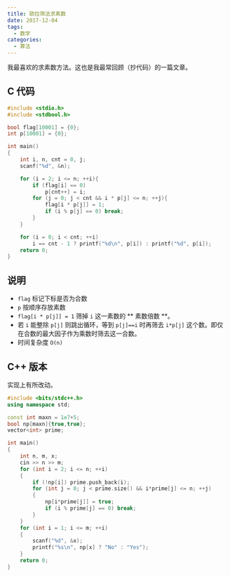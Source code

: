 ```yaml
---
title: 欧拉筛法求素数
date: 2017-12-04
tags:
  - 数学
categories:
  - 算法
---
```


我最喜欢的求素数方法。这也是我最常回顾（抄代码）的一篇文章。

<!--more-->

## C 代码

```c
#include <stdio.h>
#include <stdbool.h>

bool flag[10001] = {0};
int p[10001] = {0};

int main()
{
    int i, n, cnt = 0, j;
    scanf("%d", &n);

    for (i = 2; i <= n; ++i){
        if (flag[i] == 0)
            p[cnt++] = i;
        for (j = 0; j < cnt && i * p[j] <= n; ++j){
            flag[i * p[j]] = 1;
            if (i % p[j] == 0) break;
        }
    }

    for (i = 0; i < cnt; ++i)
        i == cnt - 1 ? printf("%d\n", p[i]) : printf("%d", p[i]);
    return 0;
}
```

## 说明

- `flag` 标记下标是否为合数
- `p` 按顺序存放素数
- `flag[i * p[j]] = 1` 筛掉 `i` 这一素数的 ** 素数倍数 **。
- 若 `i` 能整除 `p[j]` 则跳出循环，等到 `p[j]==i` 时再筛去 `i*p[j]` 这个数。即仅在合数的最大因子作为乘数时筛去这一合数。
- 时间复杂度 `O(n)`

## C++ 版本

实现上有所改动。

```cpp
#include <bits/stdc++.h>
using namespace std;

const int maxn = 1e7+5;
bool np[maxn]{true,true};
vector<int> prime;

int main()
{
    int n, m, x;
    cin >> n >> m;
    for (int i = 2; i <= n; ++i)
    {
        if (!np[i]) prime.push_back(i);
        for (int j = 0; j < prime.size() && i*prime[j] <= n; ++j)
        {
            np[i*prime[j]] = true;
            if (i % prime[j] == 0) break;
        }
    }
    for (int i = 1; i <= m; ++i)
    {
        scanf("%d", &x);
        printf("%s\n", np[x] ? "No" : "Yes");
    }
    return 0;
}
```

